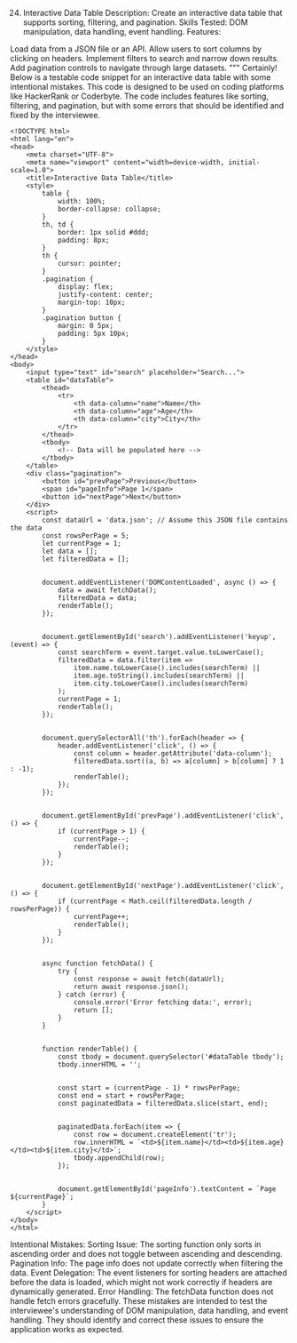 24. Interactive Data Table
Description: Create an interactive data table that supports sorting, filtering, and pagination. Skills Tested: DOM manipulation, data handling, event handling. Features:

Load data from a JSON file or an API.
Allow users to sort columns by clicking on headers.
Implement filters to search and narrow down results.
Add pagination controls to navigate through large datasets. """ Certainly! Below is a testable code snippet for an interactive data table with some intentional mistakes. This code is designed to be used on coding platforms like HackerRank or Coderbyte. The code includes features like sorting, filtering, and pagination, but with some errors that should be identified and fixed by the interviewee.


```
<!DOCTYPE html>
<html lang="en">
<head>
    <meta charset="UTF-8">
    <meta name="viewport" content="width=device-width, initial-scale=1.0">
    <title>Interactive Data Table</title>
    <style>
        table {
            width: 100%;
            border-collapse: collapse;
        }
        th, td {
            border: 1px solid #ddd;
            padding: 8px;
        }
        th {
            cursor: pointer;
        }
        .pagination {
            display: flex;
            justify-content: center;
            margin-top: 10px;
        }
        .pagination button {
            margin: 0 5px;
            padding: 5px 10px;
        }
    </style>
</head>
<body>
    <input type="text" id="search" placeholder="Search...">
    <table id="dataTable">
        <thead>
            <tr>
                <th data-column="name">Name</th>
                <th data-column="age">Age</th>
                <th data-column="city">City</th>
            </tr>
        </thead>
        <tbody>
            <!-- Data will be populated here -->
        </tbody>
    </table>
    <div class="pagination">
        <button id="prevPage">Previous</button>
        <span id="pageInfo">Page 1</span>
        <button id="nextPage">Next</button>
    </div>
    <script>
        const dataUrl = 'data.json'; // Assume this JSON file contains the data
        const rowsPerPage = 5;
        let currentPage = 1;
        let data = [];
        let filteredData = [];


        document.addEventListener('DOMContentLoaded', async () => {
            data = await fetchData();
            filteredData = data;
            renderTable();
        });


        document.getElementById('search').addEventListener('keyup', (event) => {
            const searchTerm = event.target.value.toLowerCase();
            filteredData = data.filter(item => 
                item.name.toLowerCase().includes(searchTerm) ||
                item.age.toString().includes(searchTerm) ||
                item.city.toLowerCase().includes(searchTerm)
            );
            currentPage = 1;
            renderTable();
        });


        document.querySelectorAll('th').forEach(header => {
            header.addEventListener('click', () => {
                const column = header.getAttribute('data-column');
                filteredData.sort((a, b) => a[column] > b[column] ? 1 : -1);
                renderTable();
            });
        });


        document.getElementById('prevPage').addEventListener('click', () => {
            if (currentPage > 1) {
                currentPage--;
                renderTable();
            }
        });


        document.getElementById('nextPage').addEventListener('click', () => {
            if (currentPage < Math.ceil(filteredData.length / rowsPerPage)) {
                currentPage++;
                renderTable();
            }
        });


        async function fetchData() {
            try {
                const response = await fetch(dataUrl);
                return await response.json();
            } catch (error) {
                console.error('Error fetching data:', error);
                return [];
            }
        }


        function renderTable() {
            const tbody = document.querySelector('#dataTable tbody');
            tbody.innerHTML = '';


            const start = (currentPage - 1) * rowsPerPage;
            const end = start + rowsPerPage;
            const paginatedData = filteredData.slice(start, end);


            paginatedData.forEach(item => {
                const row = document.createElement('tr');
                row.innerHTML = `<td>${item.name}</td><td>${item.age}</td><td>${item.city}</td>`;
                tbody.appendChild(row);
            });


            document.getElementById('pageInfo').textContent = `Page ${currentPage}`;
        }
    </script>
</body>
</html>

```



Intentional Mistakes:
Sorting Issue: The sorting function only sorts in ascending order and does not toggle between ascending and descending.
Pagination Info: The page info does not update correctly when filtering the data.
Event Delegation: The event listeners for sorting headers are attached before the data is loaded, which might not work correctly if headers are dynamically generated.
Error Handling: The fetchData function does not handle fetch errors gracefully.
These mistakes are intended to test the interviewee's understanding of DOM manipulation, data handling, and event handling. They should identify and correct these issues to ensure the application works as expected.
